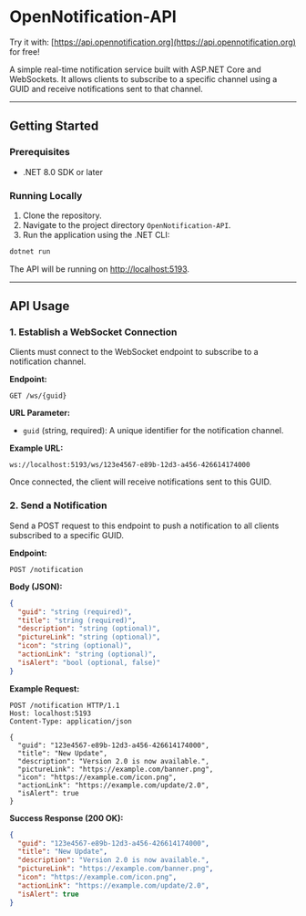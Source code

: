 # OpenNotification-API

Try it with: [https://api.opennotification.org](https://api.opennotification.org) for free!

A simple real-time notification service built with ASP.NET Core and WebSockets. It allows clients to subscribe to a specific channel using a GUID and receive notifications sent to that channel.

---

## Getting Started

### Prerequisites

* .NET 8.0 SDK or later

### Running Locally

1. Clone the repository.
2. Navigate to the project directory `OpenNotification-API`.
3. Run the application using the .NET CLI:

```bash
dotnet run
```

The API will be running on [http://localhost:5193](http://localhost:5193).

---

## API Usage

### 1. Establish a WebSocket Connection

Clients must connect to the WebSocket endpoint to subscribe to a notification channel.

**Endpoint:**

```
GET /ws/{guid}
```

**URL Parameter:**

* `guid` (string, required): A unique identifier for the notification channel.

**Example URL:**

```
ws://localhost:5193/ws/123e4567-e89b-12d3-a456-426614174000
```

Once connected, the client will receive notifications sent to this GUID.

### 2. Send a Notification

Send a POST request to this endpoint to push a notification to all clients subscribed to a specific GUID.

**Endpoint:**

```
POST /notification
```

**Body (JSON):**

```json
{
  "guid": "string (required)",
  "title": "string (required)",
  "description": "string (optional)",
  "pictureLink": "string (optional)",
  "icon": "string (optional)",
  "actionLink": "string (optional)",
  "isAlert": "bool (optional, false)"
}
```

**Example Request:**

```http
POST /notification HTTP/1.1
Host: localhost:5193
Content-Type: application/json

{
  "guid": "123e4567-e89b-12d3-a456-426614174000",
  "title": "New Update",
  "description": "Version 2.0 is now available.",
  "pictureLink": "https://example.com/banner.png",
  "icon": "https://example.com/icon.png",
  "actionLink": "https://example.com/update/2.0",
  "isAlert": true
}
```

**Success Response (200 OK):**

```json
{
  "guid": "123e4567-e89b-12d3-a456-426614174000",
  "title": "New Update",
  "description": "Version 2.0 is now available.",
  "pictureLink": "https://example.com/banner.png",
  "icon": "https://example.com/icon.png",
  "actionLink": "https://example.com/update/2.0",
  "isAlert": true
}
```


